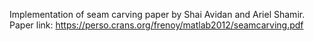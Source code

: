 Implementation of seam carving paper by Shai Avidan and Ariel Shamir. Paper link: https://perso.crans.org/frenoy/matlab2012/seamcarving.pdf